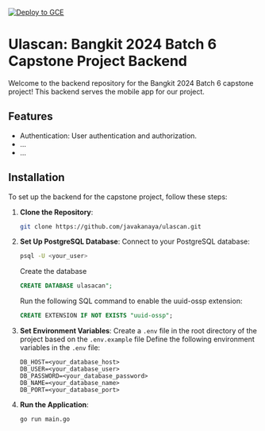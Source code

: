 [![Deploy to GCE](https://github.com/Ulas-Scan/UlaScan_BE/actions/workflows/deploy.yml/badge.svg?branch=main)](https://github.com/Ulas-Scan/UlaScan_BE/actions/workflows/deploy.yml)

# Ulascan: Bangkit 2024 Batch 6 Capstone Project Backend

Welcome to the backend repository for the Bangkit 2024 Batch 6 capstone project! This backend serves the mobile app for our project.

## Features

- Authentication: User authentication and authorization.
- ...
- ...

## Installation

To set up the backend for the capstone project, follow these steps:

1. **Clone the Repository**: 
   ```sh
   git clone https://github.com/javakanaya/ulascan.git
   ```
2. **Set Up PostgreSQL Database**:
    Connect to your PostgreSQL database:
    ```sh
    psql -U <your_user> 
    ```
    Create the database
    ```SQL
    CREATE DATABASE ulasacan";    
    ```
    Run the following SQL command to enable the uuid-ossp extension:
    ```SQL
    CREATE EXTENSION IF NOT EXISTS "uuid-ossp";
    ```

3. **Set Environment Variables**:
    Create a ```.env``` file in the root directory of the project based on the ```.env.example``` file Define the following environment variables in the ```.env``` file:
    ```env
    DB_HOST=<your_database_host>
    DB_USER=<your_database_user>
    DB_PASSWORD=<your_database_password>
    DB_NAME=<your_database_name>
    DB_PORT=<your_database_port>
    ```

4. **Run the Application**:
    ```sh
    go run main.go
    ```

